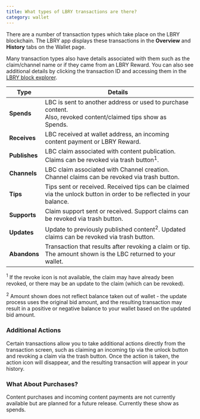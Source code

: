 ```yaml
---
title: What types of LBRY transactions are there?
category: wallet
---
```


There are a number of transaction types which take place on the LBRY blockchain. The LBRY app displays these transactions in the **Overview** and **History** tabs on the Wallet page.

Many transaction types also have details associated with them such as the claim/channel name or if they came from an LBRY Reward. You can also see additional details by clicking the transaction ID and accessing them in the [LBRY block explorer](https://explorer.lbry.com).

| Type | Details |
--- | ---
| **Spends** | LBC is sent to another address or used to purchase content.<br/>Also, revoked content/claimed tips show as Spends.
| **Receives** | LBC received at wallet address, an incoming content payment or LBRY Reward.
| **Publishes** | LBC claim associated with content publication.<br/>Claims can be revoked via trash button<sup>1</sup>.
| **Channels** | LBC claim associated with Channel creation.<br/>Channel claims can be revoked via trash button.
| **Tips** | Tips sent or received. Received tips can be claimed via the unlock button in order to be reflected in your balance.
| **Supports** | Claim support sent or received. Support claims can be revoked via trash button.
| **Updates** | Update to previously published content<sup>2</sup>. Updated claims can be revoked via trash button.
| **Abandons** | Transaction that results after revoking a claim or tip. The amount shown is the LBC returned to your wallet.

<sup>1</sup> If the revoke icon is not available, the claim may have already been revoked, or there may be an update to the claim (which can be revoked).

<sup>2</sup> Amount shown does not reflect balance taken out of wallet - the update process uses the original bid amount, and the resulting transaction may result in a positive or negative balance to your wallet based on the updated bid amount.

### Additional Actions

Certain transactions allow you to take additional actions directly from the transaction screen, such as claiming an incoming tip via the unlock button and revoking a claim via the trash button. Once the action is taken, the action icon will disappear, and the resulting transaction will appear in your history.

### What About Purchases?

Content purchases and incoming content payments are not currently available but are planned for a future release. Currently these show as spends.

